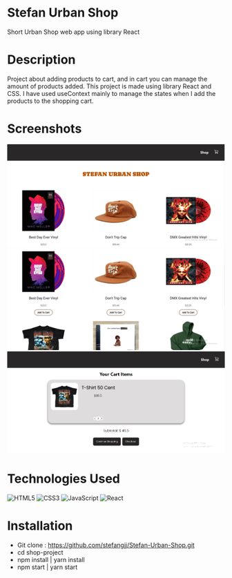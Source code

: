 # Stefan Urban Shop
Short Urban Shop web app using library React

# Description
Project about adding products to cart, and in cart you can manage the amount of products added. 
This project is made using library React and CSS. 
I have used useContext mainly to manage the states when I add the products to the shopping cart. 

# Screenshots

![Screenshot 1](./public/screenshots/ss1.png)
![Screenshot 2](./public/screenshots/ss2.png)
![Screenshot 3](./public/screenshots/ss3.png)

# Technologies Used
![HTML5](https://img.shields.io/badge/html5-%23E34F26.svg?style=for-the-badge&logo=html5&logoColor=white)  ![CSS3](https://img.shields.io/badge/css3-%231572B6.svg?style=for-the-badge&logo=css3&logoColor=white)  ![JavaScript](https://img.shields.io/badge/javascript-%23323330.svg?style=for-the-badge&logo=javascript&logoColor=%23F7DF1E)  ![React](https://img.shields.io/badge/react-%2320232a.svg?style=for-the-badge&logo=react&logoColor=%2361DAFB)

# Installation
- Git clone : https://github.com/stefangjj/Stefan-Urban-Shop.git
- cd shop-project
- npm install | yarn install
- npm start | yarn start